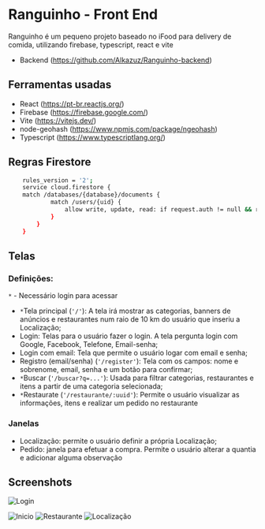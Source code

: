 
# Ranguinho - Front End

Ranguinho é um pequeno projeto baseado no iFood para delivery de comida, utilizando firebase, typescript, react e vite
- Backend (https://github.com/Alkazuz/Ranguinho-backend)

## Ferramentas usadas

- React (https://pt-br.reactjs.org/)
- Firebase (https://firebase.google.com/)
- Vite (https://vitejs.dev/)
- node-geohash (https://www.npmjs.com/package/ngeohash)
- Typescript (https://www.typescriptlang.org/)

## Regras Firestore

```bash
    rules_version = '2';
    service cloud.firestore {
    match /databases/{database}/documents {
            match /users/{uid} {
                allow write, update, read: if request.auth != null && request.auth.uid == uid;
            }
        }
    }
```

## Telas
### Definições:
`*` - Necessário login para acessar 

- `*`Tela principal (`'/'`): A tela irá mostrar as categorias, banners de anúncios e restaurantes num raio de 10 km do usuário que inseriu a Localização;
- Login: Telas para o usuário fazer o login. A tela pergunta login com Google, Facebook, Telefone, Email-senha;
- Login com email: Tela que permite o usuário logar com email e senha;
- Registro (email/senha) (`'/register'`): Tela com os campos: nome e sobrenome, email, senha e um botão para confirmar;
- `*`Buscar (`'/buscar?q=...'`): Usada para filtrar categorias, restaurantes e itens a partir de uma categoria selecionada;
- `*`Restaurate (`'/restaurante/:uuid'`): Permite o usuário visualizar as informações, itens e realizar um pedido no restaurante

### Janelas
- Localização: permite o usuário definir a própria Localização;
- Pedido: janela para efetuar a compra. Permite o usuário alterar a quantia e adicionar alguma observação

## Screenshots

![Login](https://i.imgur.com/Ok8J2rH.png)

![Inicio](https://i.imgur.com/Zqvd5mo.png)
![Restaurante](https://i.imgur.com/7SJJceW.png)
![Localização](https://i.imgur.com/7iqMNOr.png)
